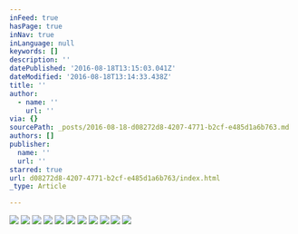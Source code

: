 ```yaml
---
inFeed: true
hasPage: true
inNav: true
inLanguage: null
keywords: []
description: ''
datePublished: '2016-08-18T13:15:03.041Z'
dateModified: '2016-08-18T13:14:33.438Z'
title: ''
author:
  - name: ''
    url: ''
via: {}
sourcePath: _posts/2016-08-18-d08272d8-4207-4771-b2cf-e485d1a6b763.md
authors: []
publisher:
  name: ''
  url: ''
starred: true
url: d08272d8-4207-4771-b2cf-e485d1a6b763/index.html
_type: Article

---
```

![](https://the-grid-user-content.s3-us-west-2.amazonaws.com/a8dd6ccb-652c-4f2a-83f2-0825666e681c.jpg)
![](https://the-grid-user-content.s3-us-west-2.amazonaws.com/f483f689-7d03-401f-b564-6e9c016b5cad.jpg)
![](https://the-grid-user-content.s3-us-west-2.amazonaws.com/496bbc74-c358-4487-9f02-197730cb7840.jpg)
![](https://the-grid-user-content.s3-us-west-2.amazonaws.com/7f17a4c8-05a1-487b-a544-36b8d3d22da2.jpg)
![](https://the-grid-user-content.s3-us-west-2.amazonaws.com/7352dc9e-016a-4150-a005-6194c1d3781c.jpg)
![](https://the-grid-user-content.s3-us-west-2.amazonaws.com/ae5665dc-1341-4f0e-ab65-d50d9c0b4fe2.jpg)
![](https://the-grid-user-content.s3-us-west-2.amazonaws.com/a93a1d8c-c621-4e05-8e8f-1299c9de3031.jpg)
![](https://the-grid-user-content.s3-us-west-2.amazonaws.com/1f378bbd-835d-41ab-802e-da4eb5c5474e.jpg)
![](https://the-grid-user-content.s3-us-west-2.amazonaws.com/f03da659-e2ba-4343-b2c4-1182da9c6f29.jpg)
![](https://the-grid-user-content.s3-us-west-2.amazonaws.com/1dbc9eae-3e56-4869-8e05-a2157ab70107.jpg)
![](https://the-grid-user-content.s3-us-west-2.amazonaws.com/35cee256-0a3e-4f5a-bdee-db9f57240ca1.jpg)
